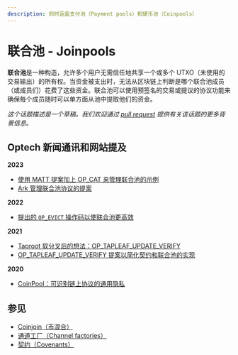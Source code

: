 ```yaml
---
description: 同时涵盖支付池（Payment pools）和硬币池（Coinpools）
---
```


# 联合池 - Joinpools

**联合池**是一种构造，允许多个用户无需信任地共享一个或多个 UTXO（未使用的交易输出）的所有权。当资金被支出时，无法从区块链上判断是哪个联合池成员（或成员们）花费了这些资金。联合池可以使用预签名的交易或提议的协议功能来确保每个成员随时可以单方面从池中提取他们的资金。

_这个话题描述是一个草稿。我们欢迎通过_ [_pull request_](https://github.com/bitcoinops/bitcoinops.github.io/edit/master/\_topics/en/joinpools.md) _提供有关该话题的更多背景信息。_

## Optech 新闻通讯和网站提及

**2023**

* [使用 MATT 提案加上 OP\_CAT 来管理联合池的示例](https://bitcoinops.org/en/newsletters/2023/06/07/#using-matt-to-replicate-ctv-and-manage-joinpools)
* [Ark 管理联合池协议的提案](https://bitcoinops.org/en/newsletters/2023/05/31/#proposal-for-a-managed-joinpool-protocol)

**2022**

* [提出的 `OP_EVICT` 操作码以使联合池更高效](https://bitcoinops.org/en/newsletters/2022/03/02/#proposed-opcode-to-simplify-shared-utxo-ownership)

**2021**

* [Taproot 软分叉后的想法：OP\_TAPLEAF\_UPDATE\_VERIFY](https://bitcoinops.org/en/newsletters/2021/10/27/#op-tapleaf-update-verify)
* [OP\_TAPLEAF\_UPDATE\_VERIFY 提案以简化契约和联合池的实现](https://bitcoinops.org/en/newsletters/2021/09/15/#covenant-opcode-proposal)

**2020**

* [CoinPool：可识别链上协议的通用隐私](https://bitcoinops.org/en/newsletters/2020/06/17/#coinpool-generalized-privacy-for-identifiable-onchain-protocols)

## 参见

* [Coinjoin（币混合）](https://bitcoinops.org/en/topics/coinjoin/)
* [通道工厂（Channel factories）](https://bitcoinops.org/en/topics/channel-factories/)
* [契约（Covenants）](https://bitcoinops.org/en/topics/covenants/)
